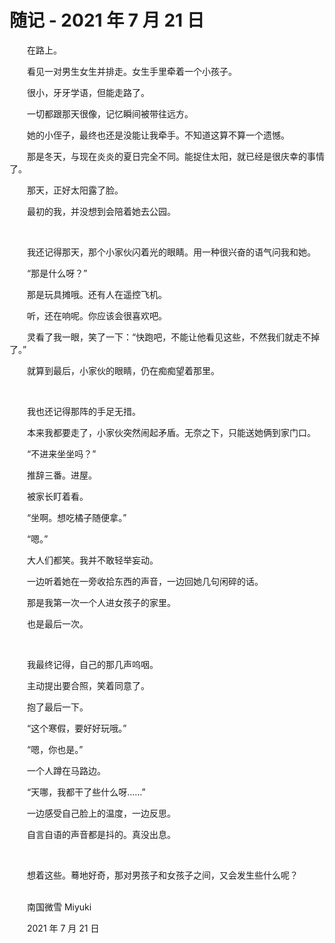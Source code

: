 # 随记 - 2021 年 7 月 21 日

　　在路上。

　　看见一对男生女生并排走。女生手里牵着一个小孩子。

　　很小，牙牙学语，但能走路了。

　　一切都跟那天很像，记忆瞬间被带往远方。

　　她的小侄子，最终也还是没能让我牵手。不知道这算不算一个遗憾。

　　那是冬天，与现在炎炎的夏日完全不同。能捉住太阳，就已经是很庆幸的事情了。

　　那天，正好太阳露了脸。

　　最初的我，并没想到会陪着她去公园。

<br>

　　我还记得那天，那个小家伙闪着光的眼睛。用一种很兴奋的语气问我和她。

　　“那是什么呀？”

　　那是玩具摊哦。还有人在遥控飞机。

　　听，还在响呢。你应该会很喜欢吧。

　　灵看了我一眼，笑了一下：“快跑吧，不能让他看见这些，不然我们就走不掉了。”

　　就算到最后，小家伙的眼睛，仍在痴痴望着那里。

<br>

　　我也还记得那阵的手足无措。

　　本来我都要走了，小家伙突然闹起矛盾。无奈之下，只能送她俩到家门口。

　　“不进来坐坐吗？”

　　推辞三番。进屋。

　　被家长盯着看。

　　“坐啊。想吃橘子随便拿。”

　　“嗯。”

　　大人们都笑。我并不敢轻举妄动。

　　一边听着她在一旁收拾东西的声音，一边回她几句闲碎的话。

　　那是我第一次一个人进女孩子的家里。

　　也是最后一次。

<br>

　　我最终记得，自己的那几声呜咽。

　　主动提出要合照，笑着同意了。

　　抱了最后一下。

　　“这个寒假，要好好玩哦。”

　　“嗯，你也是。”

　　一个人蹲在马路边。

　　“天哪，我都干了些什么呀……”

　　一边感受自己脸上的温度，一边反思。

　　自言自语的声音都是抖的。真没出息。

<br>

　　想着这些。蓦地好奇，那对男孩子和女孩子之间，又会发生些什么呢？


<br>
　　南国微雪 Miyuki

　　2021 年 7 月 21 日


